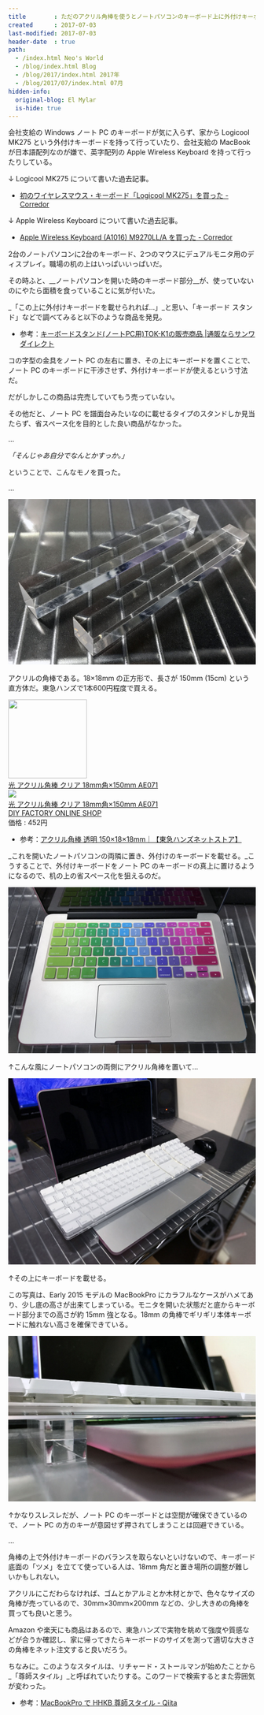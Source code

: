 ```yaml
---
title        : ただのアクリル角棒を使うとノートパソコンのキーボード上に外付けキーボードが置ける
created      : 2017-07-03
last-modified: 2017-07-03
header-date  : true
path:
  - /index.html Neo's World
  - /blog/index.html Blog
  - /blog/2017/index.html 2017年
  - /blog/2017/07/index.html 07月
hidden-info:
  original-blog: El Mylar
  is-hide: true
---
```


会社支給の Windows ノート PC のキーボードが気に入らず、家から Logicool MK275 という外付けキーボードを持って行っていたり、会社支給の MacBook が日本語配列なのが嫌で、英字配列の Apple Wireless Keyboard を持って行ったりしている。

↓ Logicool MK275 について書いた過去記事。

- [初のワイヤレスマウス・キーボード「Logicool MK275」を買った - Corredor](https://hatenablog-parts.com/embed?url=http%3A%2F%2Fneos21.hatenablog.com%2Fentry%2F2016%2F05%2F03%2F000000)

↓ Apple Wireless Keyboard について書いた過去記事。

- [Apple Wireless Keyboard (A1016) M9270LL/A を買った - Corredor](https://hatenablog-parts.com/embed?url=http%3A%2F%2Fneos21.hatenablog.com%2Fentry%2F2017%2F03%2F05%2F002948)

2台のノートパソコンに2台のキーボード、2つのマウスにデュアルモニタ用のディスプレイ。職場の机の上はいっぱいいっぱいだ。

その時ふと、__ノートパソコンを開いた時のキーボード部分__が、使っていないのにやたら面積を食っていることに気が付いた。

_「この上に外付けキーボードを載せられれば…」_と思い、「キーボード スタンド」などで調べてみると以下のような商品を発見。

- 参考：[キーボードスタンド(ノートPC用)TOK-K1の販売商品 |通販ならサンワダイレクト](http://direct.sanwa.co.jp/ItemPage/TOK-K1)

コの字型の金具をノート PC の左右に置き、その上にキーボードを置くことで、ノート PC のキーボードに干渉させず、外付けキーボードが使えるという寸法だ。

だがしかしこの商品は完売していてもう売っていない。

その他だと、ノート PC を譜面台みたいなのに載せるタイプのスタンドしか見当たらず、省スペース化を目的とした良い商品がなかった。

…

_「そんじゃあ自分でなんとかすっか。」_

ということで、こんなモノを買った。

…

![アクリル角棒](./03-01-01.jpg)

アクリルの角棒である。18×18mm の正方形で、長さが 150mm (15cm) という直方体だ。東急ハンズで1本600円程度で買える。

<div class="ad-amazon">
  <div class="ad-amazon-image">
    <a href="https://www.amazon.co.jp/dp/B0091FZ7KS?tag=neos21-22&amp;linkCode=osi&amp;th=1&amp;psc=1">
      <img src="https://m.media-amazon.com/images/I/315KlYj4AEL._SL160_.jpg" width="160" height="160">
    </a>
  </div>
  <div class="ad-amazon-info">
    <div class="ad-amazon-title">
      <a href="https://www.amazon.co.jp/dp/B0091FZ7KS?tag=neos21-22&amp;linkCode=osi&amp;th=1&amp;psc=1">光 アクリル角棒 クリア 18mm角×150mm AE071</a>
    </div>
  </div>
</div>

<div class="ad-rakuten">
  <div class="ad-rakuten-image">
    <a href="https://hb.afl.rakuten.co.jp/hgc/g00powo2.waxyc5db.g00powo2.waxyd78d/?pc=https%3A%2F%2Fitem.rakuten.co.jp%2Ftuzukiya%2Fh14-5771%2F&amp;m=http%3A%2F%2Fm.rakuten.co.jp%2Ftuzukiya%2Fi%2F10555746%2F">
      <img src="https://thumbnail.image.rakuten.co.jp/@0_mall/tuzukiya/cabinet/main/h14-3/h14-5771.jpg?_ex=128x128">
    </a>
  </div>
  <div class="ad-rakuten-info">
    <div class="ad-rakuten-title">
      <a href="https://hb.afl.rakuten.co.jp/hgc/g00powo2.waxyc5db.g00powo2.waxyd78d/?pc=https%3A%2F%2Fitem.rakuten.co.jp%2Ftuzukiya%2Fh14-5771%2F&amp;m=http%3A%2F%2Fm.rakuten.co.jp%2Ftuzukiya%2Fi%2F10555746%2F">光 アクリル角棒 クリア 18mm角×150mm AE071</a>
    </div>
    <div class="ad-rakuten-shop">
      <a href="https://hb.afl.rakuten.co.jp/hgc/g00powo2.waxyc5db.g00powo2.waxyd78d/?pc=https%3A%2F%2Fwww.rakuten.co.jp%2Ftuzukiya%2F&amp;m=http%3A%2F%2Fm.rakuten.co.jp%2Ftuzukiya%2F">DIY FACTORY ONLINE SHOP</a>
    </div>
    <div class="ad-rakuten-price">価格 : 452円</div>
  </div>
</div>

- 参考：[アクリル角棒 透明 150×18×18mm｜【東急ハンズネットストア】](https://hands.net/goods/4977720888316/)

_これを開いたノートパソコンの両隣に置き、外付けのキーボードを載せる。_こうすることで、外付けキーボードをノート PC のキーボードの真上に置けるようになるので、机の上の省スペース化を狙えるのだ。

![PC の左右に置く](./03-01-02.jpg)

↑こんな風にノートパソコンの両側にアクリル角棒を置いて…

![キーボードを載せる](./03-01-03.jpg)

↑その上にキーボードを載せる。

この写真は、Early 2015 モデルの MacBookPro にカラフルなケースがハメてあり、少し底の高さが出来てしまっている。モニタを開いた状態だと底からキーボード部分までの高さが約 15mm 強となる。18mm の角棒でギリギリ本体キーボードに触れない高さを確保できている。

![ノート PC にはギリギリ触れていない](./03-01-04.jpg)

↑かなりスレスレだが、ノート PC のキーボードとは空間が確保できているので、ノート PC の方のキーが意図せず押されてしまうことは回避できている。

…

角棒の上で外付けキーボードのバランスを取らないといけないので、キーボード底面の「ツメ」を立てて使っている人は、18mm 角だと置き場所の調整が難しいかもしれない。

アクリルにこだわらなければ、ゴムとかアルミとか木材とかで、色々なサイズの角棒が売っているので、30mm×30mm×200mm などの、少し大きめの角棒を買っても良いと思う。

Amazon や楽天にも商品はあるので、東急ハンズで実物を眺めて強度や質感などが合うか確認し、家に帰ってきたらキーボードのサイズを測って適切な大きさの角棒をネット注文すると良いだろう。

ちなみに。このようなスタイルは、リチャード・ストールマンが始めたことから_「尊師スタイル」_と呼ばれていたりする。このワードで検索するとまた雰囲気が変わった。

- 参考：[MacBookPro で HHKB 尊師スタイル - Qiita](https://qiita.com/midorinokimi/items/8da9f234e96f1fa0f9e0)
